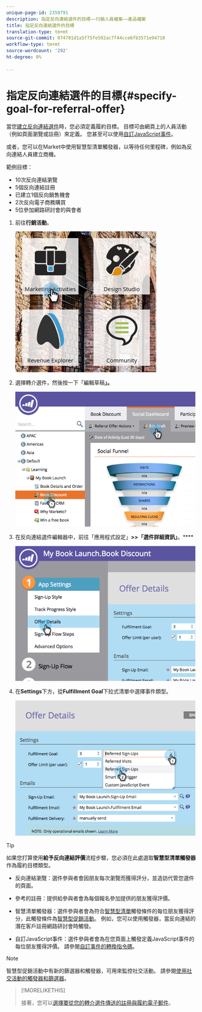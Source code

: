 ```yaml
---
unique-page-id: 2359791
description: 指定反向連結選件的目標——行銷人員檔案——產品檔案
title: 指定反向連結選件的目標
translation-type: tm+mt
source-git-commit: 074701d1a5f75fe592ac7f44cce6fb3571e94710
workflow-type: tm+mt
source-wordcount: '292'
ht-degree: 0%

---
```



# 指定反向連結選件的目標{#specify-goal-for-referral-offer}

當您[建立反向連結選件](/help/marketo/product-docs/demand-generation/social/referral-offers/create-a-referral-offer.md)時，您必須定義履約目標。 目標可由網頁上的人員活動（例如頁面瀏覽或註冊）來定義。 您甚至可以使用[自訂JavaScript事件](/help/marketo/product-docs/demand-generation/social/social-functions/conversion-script-for-custom-events.md)。

或者，您可以在Market中使用智慧型清單觸發器，以等待任何里程碑，例如為反向連結人員建立商機。

範例目標：

* 10次反向連結瀏覽
* 5個反向連結註冊
* 已建立1個反向銷售機會
* 2次反向電子商務購買
* 5位參加網路研討會的與會者

1. 前往&#x200B;**行銷活動**。

   ![](assets/ma.png)

1. 選擇轉介選件，然後按一下「編輯草稿&#x200B;**」。**

   ![](assets/image2014-9-19-15-3a6-3a35.png)

1. 在反向連結選件編輯器中，前往「應用程式設定」**>>「選件詳細資訊」**。****

   ![](assets/image2014-9-19-15-3a6-3a44.png)

1. 在&#x200B;**Settings**&#x200B;下方，從&#x200B;**Fulfillment Goal**&#x200B;下拉式清單中選擇事件類型。

   ![](assets/image2014-9-19-15-3a6-3a56.png)

>[!TIP]
>
>如果您打算使用&#x200B;**給予反向連結評價**&#x200B;流程步驟，您必須在此處選取&#x200B;**智慧型清單觸發器**&#x200B;作為履約目標類型。

* 反向連結瀏覽：選件參與者會因朋友每次瀏覽而獲得評分，並造訪代管您選件的頁面。
* 參考的註冊：提供給參與者會為每個報名參加提供的朋友獲得評價。
* 智慧清單觸發器：選件參與者會為符合[智慧型清單](/help/marketo/product-docs/core-marketo-concepts/smart-lists-and-static-lists/understanding-smart-lists.md)觸發條件的每位朋友獲得評分，此觸發條件為[智慧型促銷活動](/help/marketo/product-docs/core-marketo-concepts/smart-campaigns/understanding-smart-campaigns.md)。 例如，您可以使用觸發器，當反向連結的潛在客戶註冊網路研討會時觸發。

* 自訂JavaScript事件：選件參與者會為在您頁面上觸發定義JavaScript事件的每位朋友獲得評價。 請參閱[自訂事件的轉換指令碼](/help/marketo/product-docs/demand-generation/social/social-functions/triggers-and-filters-for-social-activities.md)。

>[!NOTE]
>
>智慧型促銷活動中有新的篩選器和觸發器，可用來監控社交活動。 請參閱[使用社交活動的觸發器和篩選器](/help/marketo/product-docs/demand-generation/social/social-functions/triggers-and-filters-for-social-activities.md)。

>[!MORELIKETHIS]
>
>接著，您可以[選擇要從您的轉介選件傳送的註冊與履約電子郵件](/help/marketo/product-docs/demand-generation/social/referral-offers/send-referral-offer-fulfillment-email.md)。
